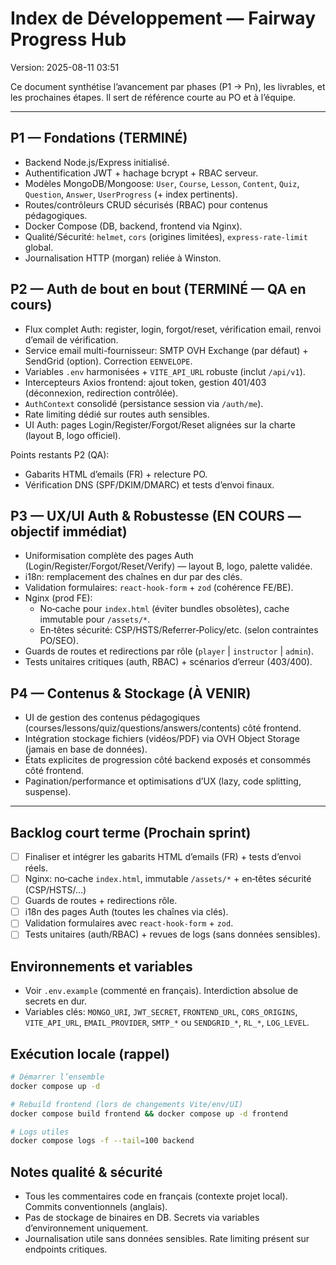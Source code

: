 # Index de Développement — Fairway Progress Hub

Version: 2025-08-11 03:51

Ce document synthétise l’avancement par phases (P1 → Pn), les livrables, et les prochaines étapes. Il sert de référence courte au PO et à l’équipe.

---

## P1 — Fondations (TERMINÉ)

- Backend Node.js/Express initialisé.
- Authentification JWT + hachage bcrypt + RBAC serveur.
- Modèles MongoDB/Mongoose: `User`, `Course`, `Lesson`, `Content`, `Quiz`, `Question`, `Answer`, `UserProgress` (+ index pertinents).
- Routes/contrôleurs CRUD sécurisés (RBAC) pour contenus pédagogiques.
- Docker Compose (DB, backend, frontend via Nginx).
- Qualité/Sécurité: `helmet`, `cors` (origines limitées), `express-rate-limit` global.
- Journalisation HTTP (morgan) reliée à Winston.

## P2 — Auth de bout en bout (TERMINÉ — QA en cours)

- Flux complet Auth: register, login, forgot/reset, vérification email, renvoi d’email de vérification.
- Service email multi-fournisseur: SMTP OVH Exchange (par défaut) + SendGrid (option). Correction `EENVELOPE`.
- Variables `.env` harmonisées + `VITE_API_URL` robuste (inclut `/api/v1`).
- Intercepteurs Axios frontend: ajout token, gestion 401/403 (déconnexion, redirection contrôlée).
- `AuthContext` consolidé (persistance session via `/auth/me`).
- Rate limiting dédié sur routes auth sensibles.
- UI Auth: pages Login/Register/Forgot/Reset alignées sur la charte (layout B, logo officiel).

Points restants P2 (QA):
- Gabarits HTML d’emails (FR) + relecture PO.
- Vérification DNS (SPF/DKIM/DMARC) et tests d’envoi finaux.

## P3 — UX/UI Auth & Robustesse (EN COURS — objectif immédiat)

- Uniformisation complète des pages Auth (Login/Register/Forgot/Reset/Verify) — layout B, logo, palette validée.
- i18n: remplacement des chaînes en dur par des clés.
- Validation formulaires: `react-hook-form` + `zod` (cohérence FE/BE).
- Nginx (prod FE):
  - No‑cache pour `index.html` (éviter bundles obsolètes), cache immutable pour `/assets/*`.
  - En‑têtes sécurité: CSP/HSTS/Referrer‑Policy/etc. (selon contraintes PO/SEO).
- Guards de routes et redirections par rôle (`player` | `instructor` | `admin`).
- Tests unitaires critiques (auth, RBAC) + scénarios d’erreur (403/400).

## P4 — Contenus & Stockage (À VENIR)

- UI de gestion des contenus pédagogiques (courses/lessons/quiz/questions/answers/contents) côté frontend.
- Intégration stockage fichiers (vidéos/PDF) via OVH Object Storage (jamais en base de données).
- États explicites de progression côté backend exposés et consommés côté frontend.
- Pagination/performance et optimisations d’UX (lazy, code splitting, suspense).

---

## Backlog court terme (Prochain sprint)

- [ ] Finaliser et intégrer les gabarits HTML d’emails (FR) + tests d’envoi réels.
- [ ] Nginx: no‑cache `index.html`, immutable `/assets/*` + en‑têtes sécurité (CSP/HSTS/…)
- [ ] Guards de routes + redirections rôle.
- [ ] i18n des pages Auth (toutes les chaînes via clés).
- [ ] Validation formulaires avec `react-hook-form` + `zod`.
- [ ] Tests unitaires (auth/RBAC) + revues de logs (sans données sensibles).

## Environnements et variables

- Voir `.env.example` (commenté en français). Interdiction absolue de secrets en dur.
- Variables clés: `MONGO_URI`, `JWT_SECRET`, `FRONTEND_URL`, `CORS_ORIGINS`, `VITE_API_URL`, `EMAIL_PROVIDER`, `SMTP_*` ou `SENDGRID_*`, `RL_*`, `LOG_LEVEL`.

## Exécution locale (rappel)

```bash
# Démarrer l’ensemble
docker compose up -d

# Rebuild frontend (lors de changements Vite/env/UI)
docker compose build frontend && docker compose up -d frontend

# Logs utiles
docker compose logs -f --tail=100 backend
```

## Notes qualité & sécurité

- Tous les commentaires code en français (contexte projet local). Commits conventionnels (anglais).
- Pas de stockage de binaires en DB. Secrets via variables d’environnement uniquement.
- Journalisation utile sans données sensibles. Rate limiting présent sur endpoints critiques.
